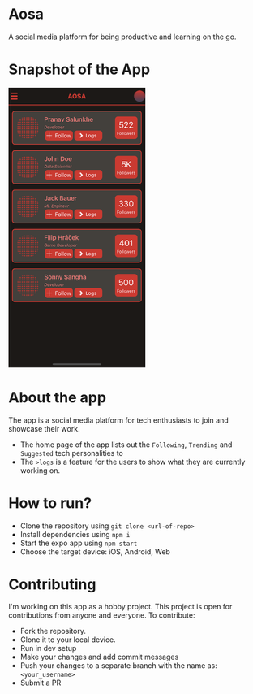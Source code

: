 # Aosa
A social media platform for being productive and learning on the go.

# Snapshot of the App

<img src="./assets/UI.png" width="270">


# About the app
  The app is a social media platform for tech enthusiasts to join and showcase their work.
  + The home page of the app lists out the ```Following```, ```Trending``` and ```Suggested``` tech personalities to 
  + The ```>logs``` is a feature for the users to show what they are currently working on.

# How to run?
+ Clone the repository using ```git clone <url-of-repo>```
+ Install dependencies using ```npm i```
+ Start the expo app using ```npm start```
+ Choose the target device: iOS, Android, Web

# Contributing
  I'm working on this app as a hobby project. This project is open for contributions from anyone and everyone.
  To contribute:
+ Fork the repository.
+ Clone it to your local device.
+ Run in dev setup
+ Make your changes and add commit messages
+ Push your changes to a separate branch with the name as: ```<your_username>```
+ Submit a PR
  
